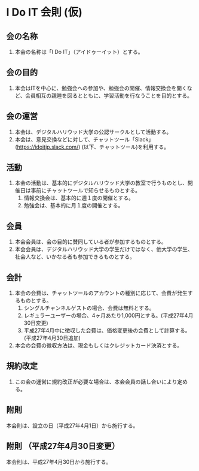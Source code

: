 # I Do IT 会則 (仮)

## 会の名称
1. 本会の名称は「I Do IT」（アイドゥーイット）とする。

## 会の目的
1. 本会はITを中心に、勉強会への参加や、勉強会の開催、情報交換会を開くなど、会員相互の親睦を図るとともに、学習活動を行なうことを目的とする。

## 会の運営
1. 本会は、デジタルハリウッド大学の公認サークルとして活動する。
2. 本会は、意見交換などに対して、チャットツール「Slack」(https://idoitjp.slack.com/) (以下、チャットツール)を利用する。

## 活動
1. 本会の活動は、基本的にデジタルハリウッド大学の教室で行うものとし、開催日は事前にチャットツールで知らせるものとする。
    1. 情報交換会は、基本的に週１度の開催とする。
    2. 勉強会は、基本的に月１度の開催とする。

## 会員
1. 本会会員は、会の目的に賛同している者が参加するものとする。
2. 本会会員は、デジタルハリウッド大学の学生だけではなく、他大学の学生、社会人など、いかなる者も参加できるものとする。

## 会計
1. 本会の会費は、チャットツールのアカウントの種別に応じて、会費が発生するものとする。
    1. シングルチャンネルゲストの場合、会費は無料とする。
    2. レギュラーユーザーの場合、4ヶ月あたり1,000円とする。(平成27年4月30日変更)
    3. 平成27年4月中に徴収した会費は、価格変更後の会費として計算する。(平成27年4月30日追加)
2. 本会の会費の徴収方法は、現金もしくはクレジットカード決済とする。

## 規約改定
1. この会の運営に規約改正が必要な場合は、本会会員の話し合いにより定める。

## 附則
本会則は、設立の日（平成27年4月1日）から施行する。

## 附則 （平成27年4月30日変更）
本会則は、平成27年4月30日から施行する。
